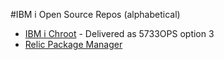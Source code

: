 #IBM i Open Source Repos (alphabetical)
- [IBM i Chroot](https://bitbucket.org/litmis/ibmichroot) - Delivered as 5733OPS option 3
- [Relic Package Manager](https://github.com/Club-Seiden/RelicPackageManager)